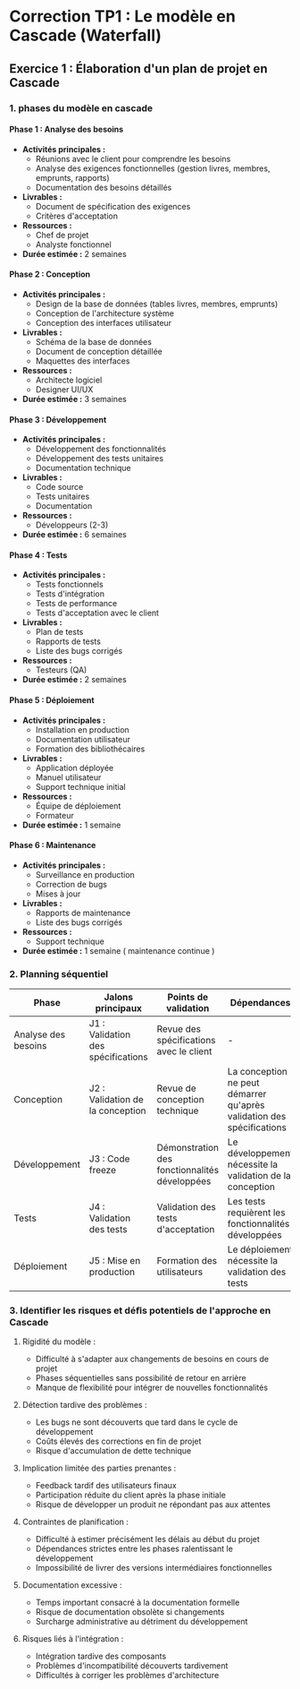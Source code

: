 # Correction TP1 : Le modèle en Cascade (Waterfall)

## Exercice 1 : Élaboration d'un plan de projet en Cascade

### 1. phases du modèle en cascade

#### Phase 1 : Analyse des besoins

- **Activités principales :**
  - Réunions avec le client pour comprendre les besoins
  - Analyse des exigences fonctionnelles (gestion livres, membres, emprunts, rapports)
  - Documentation des besoins détaillés
- **Livrables :**
  - Document de spécification des exigences
  - Critères d'acceptation
- **Ressources :**
  - Chef de projet
  - Analyste fonctionnel
- **Durée estimée :** 2 semaines

#### Phase 2 : Conception

- **Activités principales :**
  - Design de la base de données (tables livres, membres, emprunts)
  - Conception de l'architecture système
  - Conception des interfaces utilisateur
- **Livrables :**
  - Schéma de la base de données
  - Document de conception détaillée
  - Maquettes des interfaces
- **Ressources :**
  - Architecte logiciel
  - Designer UI/UX
- **Durée estimée :** 3 semaines

#### Phase 3 : Développement

- **Activités principales :**
  - Développement des fonctionnalités
  - Développement des tests unitaires
  - Documentation technique
- **Livrables :**
  - Code source
  - Tests unitaires
  - Documentation
- **Ressources :**
  - Développeurs (2-3)
- **Durée estimée :** 6 semaines

#### Phase 4 : Tests

- **Activités principales :**
  - Tests fonctionnels
  - Tests d'intégration
  - Tests de performance
  - Tests d'acceptation avec le client
- **Livrables :**
  - Plan de tests
  - Rapports de tests
  - Liste des bugs corrigés
- **Ressources :**
  - Testeurs (QA)
- **Durée estimée :** 2 semaines

#### Phase 5 : Déploiement

- **Activités principales :**
  - Installation en production
  - Documentation utilisateur
  - Formation des bibliothécaires
- **Livrables :**
  - Application déployée
  - Manuel utilisateur
  - Support technique initial
- **Ressources :**
  - Équipe de déploiement
  - Formateur
- **Durée estimée :** 1 semaine

#### Phase 6 : Maintenance

- **Activités principales :**
  - Surveillance en production
  - Correction de bugs
  - Mises à jour
- **Livrables :**
  - Rapports de maintenance
  - Liste des bugs corrigés
- **Ressources :**
  - Support technique
- **Durée estimée :** 1 semaine ( maintenance continue )

### 2. Planning séquentiel

| Phase | Jalons principaux | Points de validation | Dépendances |
|-------|-------------------|----------------------|-------------|
| Analyse des besoins | J1 : Validation des spécifications | Revue des spécifications avec le client | - |
| Conception | J2 : Validation de la conception | Revue de conception technique | La conception ne peut démarrer qu'après validation des spécifications |
| Développement | J3 : Code freeze | Démonstration des fonctionnalités développées | Le développement nécessite la validation de la conception |
| Tests | J4 : Validation des tests | Validation des tests d'acceptation | Les tests requièrent les fonctionnalités développées |
| Déploiement | J5 : Mise en production | Formation des utilisateurs | Le déploiement nécessite la validation des tests |

### 3. Identiﬁer les risques et déﬁs potentiels de l'approche en Cascade

1. Rigidité du modèle :
   - Difficulté à s'adapter aux changements de besoins en cours de projet
   - Phases séquentielles sans possibilité de retour en arrière
   - Manque de flexibilité pour intégrer de nouvelles fonctionnalités

2. Détection tardive des problèmes :
   - Les bugs ne sont découverts que tard dans le cycle de développement
   - Coûts élevés des corrections en fin de projet
   - Risque d'accumulation de dette technique

3. Implication limitée des parties prenantes :
   - Feedback tardif des utilisateurs finaux
   - Participation réduite du client après la phase initiale
   - Risque de développer un produit ne répondant pas aux attentes

4. Contraintes de planification :
   - Difficulté à estimer précisément les délais au début du projet
   - Dépendances strictes entre les phases ralentissant le développement
   - Impossibilité de livrer des versions intermédiaires fonctionnelles

5. Documentation excessive :
   - Temps important consacré à la documentation formelle
   - Risque de documentation obsolète si changements
   - Surcharge administrative au détriment du développement

6. Risques liés à l'intégration :
   - Intégration tardive des composants
   - Problèmes d'incompatibilité découverts tardivement
   - Difficultés à corriger les problèmes d'architecture
